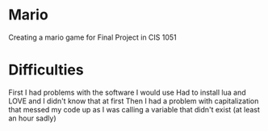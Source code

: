 # Mario
Creating a mario game for Final Project in CIS 1051

# Difficulties

First I had problems with the software I would use
Had to install lua and LOVE and I didn't know that at first
Then I had a problem with capitalization that messed my code up as I was calling a variable that didn't exist (at least an hour sadly)

